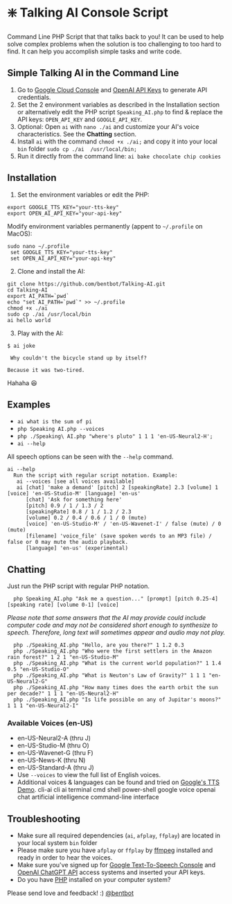 # :sparkle: Talking AI Console Script

Command Line PHP Script that that talks back to you! It can be used to help solve complex problems when the solution is too challenging to too hard to find. It can help you accomplish simple tasks and write code. 

## Simple Talking AI in the Command Line
 1. Go to [Google Cloud Console](https://console.cloud.google.com/) and [OpenAI API 
Keys](https://platform.openai.com/account/api-keys) to generate API credentials.
 2. Set the 2 environment variables as described in the Installation section or alternatively edit the PHP script 
`Speaking_AI.php` to find & replace the API keys: `OPEN_API_KEY` and `GOOGLE_API_KEY`.
 3. Optional: Open `ai` with `nano ./ai` and customize your AI's voice characteristics. See the **Chatting** section.
 4. Install `ai` with the command `chmod +x ./ai;` and copy it into your local `bin` folder `sudo cp ./ai 
/usr/local/bin;` 
 5. Run it directly from the command line: `ai bake chocolate chip cookies`

## Installation

1. Set the environment variables or edit the PHP:
 ```
 export GOOGLE_TTS_KEY="your-tts-key"
 export OPEN_AI_API_KEY="your-api-key"
 ```
Modify environment variables permanently (appent to `~/.profile` on MacOS):
 ```
 sudo nano ~/.profile
  set GOOGLE_TTS_KEY="your-tts-key"
  set OPEN_AI_API_KEY="your-api-key"
```
2. Clone and install the AI:
 ```
git clone https://github.com/bentbot/Talking-AI.git
cd Talking-AI
export AI_PATH=`pwd`
echo "set AI_PATH=`pwd`" >> ~/.profile
chmod +x ./ai
sudo cp ./ai /usr/local/bin
ai hello world
 ```
3. Play with the AI:
 ```
$ ai joke

  Why couldn't the bicycle stand up by itself? 

 Because it was two-tired.
 
 ```
Hahaha :laughing:

## Examples

 - `ai what is the sum of pi`
 - `php Speaking AI.php --voices`
 - `php ./Speaking\ AI.php "where's pluto" 1 1 1 'en-US-Neural2-H';`
 - `ai --help`

All speech options can be seen with the `--help` command.
```
ai --help
  Run the script with regular script notation. Example:
   ai --voices [see all voices available]
   ai [chat] 'make a demand' [pitch] 2 [speakingRate] 2.3 [volume] 1 [voice] 'en-US-Studio-M' [language] 'en-us'
      [chat] 'Ask for something here' 
      [pitch] 0.9 / 1 / 1.3 / 2
      [speakingRate] 0.8 / 1 / 1.2 / 2.3
      [volume] 0.2 / 0.4 / 0.6 / 1 / 0 (mute)
      [voice] 'en-US-Studio-M' / 'en-US-Wavenet-I' / false (mute) / 0 (mute)
      [filename] 'voice_file' (save spoken words to an MP3 file) / false or 0 may mute the audio playback.
      [language] 'en-us' (experimental)
```

## Chatting

Just run the PHP script with regular PHP notation.

      php Speaking_AI.php "Ask me a question..." [prompt] [pitch 0.25-4] [speaking rate] [volume 0-1] [voice] 

*Please note that some answers that the AI may provide could include computer code and may not be considered short 
enough to synthesize to speech. Therefore, long text will sometimes appear and audio may not play.*

      php ./Speaking_AI.php "Hello, are you there?" 1 1.2 0.3
      php ./Speaking_AI.php "Who were the first settlers in the Amazon rain forest?" 1 2 1 "en-US-Studio-M"
      php ./Speaking_AI.php "What is the current world population?" 1 1.4 0.5 "en-US-Studio-O"
      php ./Speaking_AI.php "What is Neuton's Law of Gravity?" 1 1 1 "en-US-Neural2-G"
      php ./Speaking_AI.php "How many times does the earth orbit the sun per decade?" 1 1 1 "en-US-Neural2-H"
      php ./Speaking_AI.php "Is life possible on any of Jupitar's moons?" 1 1 1 "en-US-Neural2-I"

### Available Voices (en-US)
 - en-US-Neural2-A (thru J)
 - en-US-Studio-M (thru O)
 - en-US-Wavenet-G (thru F)
 - en-US-News-K (thru N)
 - en-US-Standard-A (thru J)
 - Use `--voices` to view the full list of English voices.
 - Additional voices & languages can be found and tried on [Google's TTS 
Demo](https://cloud.google.com/text-to-speech).
cli-ai cli ai terminal cmd shell power-shell google voice openai chat artificial intelligence command-line interface

## Troubleshooting
 - Make sure all required dependencies (`ai`, `afplay`, `ffplay`) are located in your local system `bin` folder
 - Please make sure you have `afplay` or `ffplay` by [ffmpeg](https://ffmpeg.org/download.html) installed and ready 
in order to hear the voices.
 - Make sure you've signed up for [Google Text-To-Speech Console](https://console.cloud.google.com/) and [OpenAI 
ChatGPT API](https://platform.openai.com/account/api-keys) access systems and inserted your API keys.
 - Do you have [PHP](https://www.google.com/search?q=php+download+and+install) installed on your computer system?

Please send love and feedback! :) [@bentbot](http://liamhogan.ca)
